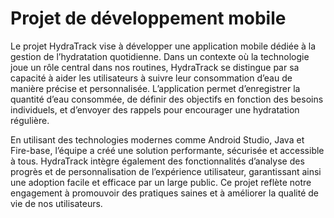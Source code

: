 # Projet de développement mobile

Le projet HydraTrack vise à développer une application mobile dédiée à la gestion de l’hydratation quotidienne. Dans un contexte où la technologie joue un rôle central dans nos routines, HydraTrack se distingue par sa capacité à aider les utilisateurs à suivre leur consommation d’eau de manière précise et personnalisée. L’application permet d’enregistrer la quantité d’eau consommée, de définir des objectifs en fonction des besoins individuels, et d’envoyer des rappels pour encourager une hydratation régulière.

En utilisant des technologies modernes comme Android Studio, Java et Fire-base, l’équipe a créé une solution performante, sécurisée et accessible à tous.
HydraTrack intègre également des fonctionnalités d’analyse des progrès et de personnalisation de l’expérience utilisateur, garantissant ainsi une adoption facile et efficace par un large public. 
Ce projet reflète notre engagement à promouvoir des pratiques saines et à améliorer la qualité de vie de nos utilisateurs.
